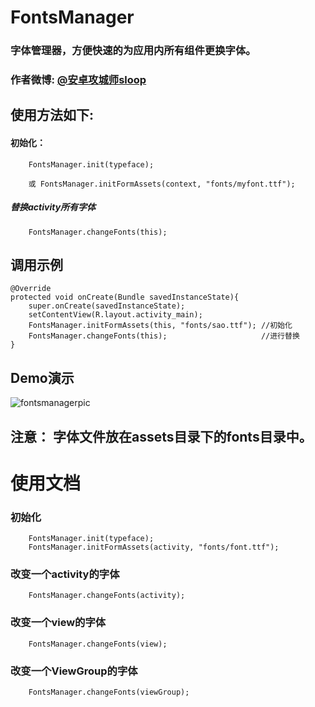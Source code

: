 # FontsManager
### 字体管理器，方便快速的为应用内所有组件更换字体。

### 作者微博: [@安卓攻城师sloop](http://weibo.com/5459430586)

## 使用方法如下:
#### 初始化： 

		FontsManager.init(typeface); 
		
		或 FontsManager.initFormAssets(context, "fonts/myfont.ttf"); 

##### 替换activity所有字体

		FontsManager.changeFonts(this);



## 调用示例
	@Override
	protected void onCreate(Bundle savedInstanceState){
		super.onCreate(savedInstanceState);
		setContentView(R.layout.activity_main);
		FontsManager.initFormAssets(this, "fonts/sao.ttf");	//初始化
		FontsManager.changeFonts(this);		                //进行替换
	}

## Demo演示
![fontsmanagerpic](https://github.com/GcsSloop/AndroidFontsManager/blob/master/Pic/fontsmanagerdemo.gif)

## 注意： 字体文件放在assets目录下的fonts目录中。

# 使用文档
### 初始化
		FontsManager.init(typeface);
		FontsManager.initFormAssets(activity, "fonts/font.ttf");
### 改变一个activity的字体
		FontsManager.changeFonts(activity);
### 改变一个view的字体
		FontsManager.changeFonts(view);
### 改变一个ViewGroup的字体
		FontsManager.changeFonts(viewGroup);



